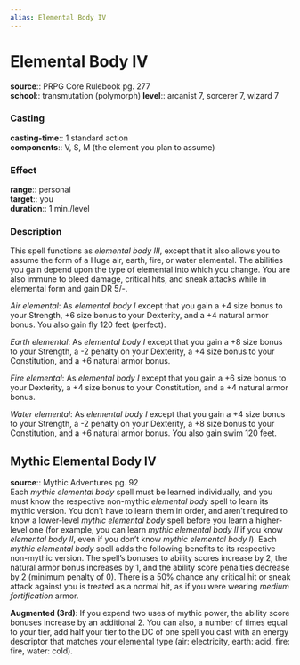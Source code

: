 ```yaml
---
alias: Elemental Body IV
---
```


# Elemental Body IV 

**source**:: PRPG Core Rulebook pg. 277  
**school**:: transmutation (polymorph)
**level**:: arcanist 7, sorcerer 7, wizard 7

### Casting 

**casting-time**:: 1 standard action  
**components**:: V, S, M (the element you plan to assume)

### Effect 

**range**:: personal  
**target**:: you  
**duration**:: 1 min./level

### Description 

This spell functions as *elemental body III*, except that it also allows you to assume the form of a Huge air, earth, fire, or water elemental. The abilities you gain depend upon the type of elemental into which you change. You are also immune to bleed damage, critical hits, and sneak attacks while in elemental form and gain DR 5/-.  
  
*Air elemental*: As *elemental body I* except that you gain a +4 size bonus to your Strength, +6 size bonus to your Dexterity, and a +4 natural armor bonus. You also gain fly 120 feet (perfect).  
  
*Earth elemental*: As *elemental body I* except that you gain a +8 size bonus to your Strength, a -2 penalty on your Dexterity, a +4 size bonus to your Constitution, and a +6 natural armor bonus.  
  
*Fire elemental*: As *elemental body I* except that you gain a +6 size bonus to your Dexterity, a +4 size bonus to your Constitution, and a +4 natural armor bonus.  
  
*Water elemental*: As *elemental body I* except that you gain a +4 size bonus to your Strength, a -2 penalty on your Dexterity, a +8 size bonus to your Constitution, and a +6 natural armor bonus. You also gain swim 120 feet.

## Mythic Elemental Body IV 

**source**:: Mythic Adventures pg. 92  
Each *mythic elemental body* spell must be learned individually, and you must know the respective non-mythic *elemental body* spell to learn its mythic version. You don’t have to learn them in order, and aren’t required to know a lower-level *mythic elemental body* spell before you learn a higher-level one (for example, you can learn *mythic elemental body II* if you know *elemental body II*, even if you don’t know *mythic elemental body I*). Each *mythic elemental body* spell adds the following benefits to its respective non-mythic version. The spell’s bonuses to ability scores increase by 2, the natural armor bonus increases by 1, and the ability score penalties decrease by 2 (minimum penalty of 0). There is a 50% chance any critical hit or sneak attack against you is treated as a normal hit, as if you were wearing *medium fortification* armor.  
  
**Augmented (3rd)**: If you expend two uses of mythic power, the ability score bonuses increase by an additional 2. You can also, a number of times equal to your tier, add half your tier to the DC of one spell you cast with an energy descriptor that matches your elemental type (air: electricity, earth: acid, fire: fire, water: cold).
